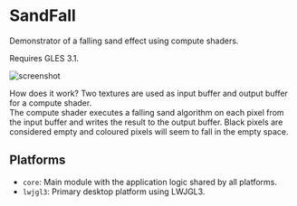 # SandFall

Demonstrator of a falling sand effect using compute shaders.

Requires GLES 3.1.

![screenshot](https://github.com/MonstrousSoftware/SandFall/assets/49096535/9af80de3-b02e-4f52-aa6d-6414b9c3ff34)


How does it work?
Two textures are used as input buffer and output buffer for a compute shader.  
The compute shader executes a falling sand algorithm on each pixel from the input buffer
and writes the result to the output buffer.  Black pixels are considered empty and coloured
pixels will seem to fall in the empty space.


## Platforms

- `core`: Main module with the application logic shared by all platforms.
- `lwjgl3`: Primary desktop platform using LWJGL3.
